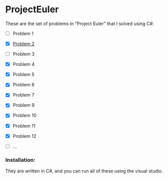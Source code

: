 # ProjectEuler
These are the set of problems in “Project Euler” that I solved using C#:<br>
- [ ] Problem 1
- [x] [Problem 2](https://projecteuler.net/problem=2)
- [ ] Problem 3
- [x] Problem 4
- [x] Problem 5
- [x] Problem 6
- [x] Problem 7
- [x] Problem 9
- [x] Problem 10
- [x] Problem 11
- [x] Problem 12
- [ ] ...    


### Installation:

They are written in C#, and you can run all of these using the visual studio.
